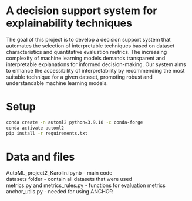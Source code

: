 # A decision support system for explainability techniques

The goal of this project is to develop a decision support system that automates the selection of interpretable techniques based on dataset characteristics and quantitative evaluation metrics. The increasing complexity of machine learning models demands transparent and interpretable explanations for informed decision-making. Our system aims to enhance the accessibility of interpretability by recommending the most suitable technique for a given dataset, promoting robust and understandable machine learning models.

# Setup

``````bash
conda create -n automl2 python=3.9.18 -c conda-forge
conda activate automl2
pip install -r requirements.txt
``````

# Data and files

AutoML_project2_Karolin.ipynb - main code\
datasets folder - contain all datasets that were used\
metrics.py and metrics_rules.py - functions for evaluation metrics\
anchor_utils.py - needed for using ANCHOR

